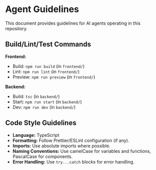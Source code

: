# Agent Guidelines

This document provides guidelines for AI agents operating in this repository.

## Build/Lint/Test Commands

**Frontend:**
- Build: `npm run build` (in `frontend/`)
- Lint: `npm run lint` (in `frontend/`)
- Preview: `npm run preview` (in `frontend/`)

**Backend:**
- Build: `tsc` (in `backend/`)
- Start: `npm run start` (in `backend/`)
- Dev: `npm run dev` (in `backend/`)

## Code Style Guidelines

- **Language:** TypeScript
- **Formatting:** Follow Prettier/ESLint configuration (if any).
- **Imports:** Use absolute imports where possible.
- **Naming Conventions:** Use camelCase for variables and functions, PascalCase for components.
- **Error Handling:** Use `try...catch` blocks for error handling.

